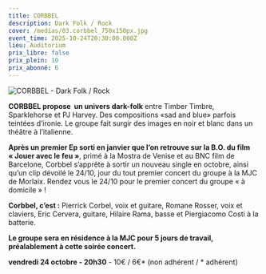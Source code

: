```yaml
---
title: CORBBEL
description: Dark Folk / Rock
cover: /medias/03.corbbel_750x150px.jpg
event_time: 2025-10-24T20:30:00.000Z
lieu: Auditorium
prix_libre: false
prix_plein: 10
prix_abonné: 6
---
```

![CORBBEL - Dark Folk / Rock](/medias/03.corbbel_750x150px.jpg "CORBBEL - Dark Folk / Rock")

**CORBBEL propose  un univers dark-folk** entre Timber Timbre, Sparklehorse et PJ Harvey. Des compositions «sad and blue» parfois teintées d’ironie. Le groupe fait surgir des images en noir et blanc dans un théâtre à l’italienne.

**Après un premier Ep sorti en janvier que l’on retrouve sur la B.O. du film « Jouer avec le feu »**, primé à la Mostra de Venise et au BNC film de Barcelone, Corbbel s’apprête à sortir un nouveau single en octobre, ainsi qu’un clip dévoilé le 24/10, jour du tout premier concert du groupe à la MJC de Morlaix. Rendez vous le 24/10 pour le premier concert du groupe « à domicile » !

**Corbbel, c’est :** Pierrick Corbel, voix et guitare, Romane Rosser, voix et claviers, Eric Cervera, guitare, Hilaire Rama, basse et Piergiacomo Costi à la batterie.

**Le groupe sera en résidence à la MJC pour 5 jours de travail, préalablement à cette soirée concert.**

**vendredi 24 octobre - 20h30** - 10€ / 6€\* (non adhérent / \* adhérent)